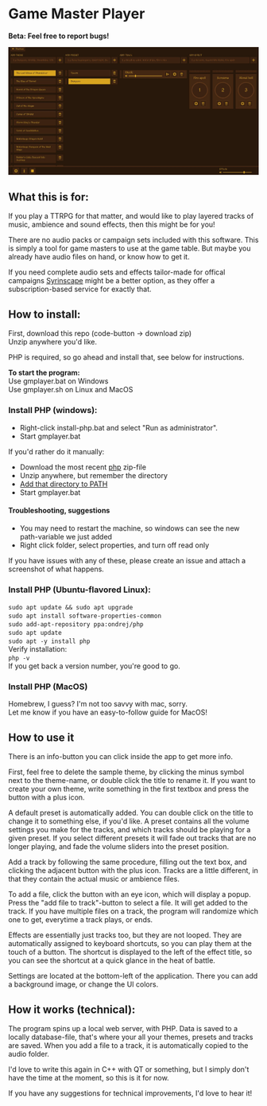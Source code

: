 # Game Master Player
<b>Beta: Feel free to report bugs!</b>

<img src="readme.jpeg" alt="Preview of the application">

## What this is for:
If you play a TTRPG for that matter, and would like to play layered tracks of music, ambience and sound effects, then this might be for you!

There are no audio packs or campaign sets included with this software. This is simply a tool for game masters to use at the game table. But maybe you already have audio files on hand, or know how to get it.

If you need complete audio sets and effects tailor-made for offical campaigns <a href="https://syrinscape.com/subscriptions/3-supersyrin/">Syrinscape</a> might be a better option, as they offer a subscription-based service for exactly that.

## How to install:
First, download this repo (code-button -> download zip)<br>
Unzip anywhere you'd like.

PHP is required, so go ahead and install that, see below for instructions.<br>

**To start the program:**<br>
Use gmplayer.bat on Windows<br>
Use gmplayer.sh on Linux and MacOS<br>

### Install PHP (windows):
- Right-click install-php.bat and select "Run as administrator".
- Start gmplayer.bat

If you'd rather do it manually:
- Download the most recent <a href="https://windows.php.net/download">php</a> zip-file
- Unzip anywhere, but remember the directory
- <a href="https://www.computerhope.com/issues/ch000549.htm">Add that directory to PATH</a>
- Start gmplayer.bat

#### Troubleshooting, suggestions
- You may need to restart the machine, so windows can see the new path-variable we just added
- Right click folder, select properties, and turn off read only

If you have issues with any of these, please create an issue and attach a screenshot of what happens.

### Install PHP (Ubuntu-flavored Linux):
`sudo apt update && sudo apt upgrade`<br>
`sudo apt install software-properties-common`<br>
`sudo add-apt-repository ppa:ondrej/php`<br>
`sudo apt update`<br>
`sudo apt -y install php`<br>
Verify installation:<br>
`php -v`<br>
If you get back a version number, you're good to go.

### Install PHP (MacOS)
Homebrew, I guess? I'm not too savvy with mac, sorry.<br>
Let me know if you have an easy-to-follow guide for MacOS!

## How to use it
There is an info-button you can click inside the app to get more info.

First, feel free to delete the sample theme, by clicking the minus symbol next to the theme-name, or double click the title to rename it. If you want to create your own theme, write something in the first textbox and press the button with a plus icon.

A default preset is automatically added. You can double click on the title to change it to something else, if you'd like. A preset contains all the volume settings you make for the tracks, and which tracks should be playing for a given preset. If you select different presets it will fade out tracks that are no longer playing, and fade the volume sliders into the preset position.

Add a track by following the same procedure, filling out the text box, and clicking the adjacent button with the plus icon. Tracks are a little different, in that they contain the actual music or ambience files.

To add a file, click the button with an eye icon, which will display a popup. Press the "add file to track"-button to select a file. It will get added to the track. If you have multiple files on a track, the program will randomize which one to get, everytime a track plays, or ends.

Effects are essentially just tracks too, but they are not looped. They are automatically assigned to keyboard shortcuts, so you can play them at the touch of a button. The shortcut is displayed to the left of the effect title, so you can see the shortcut at a quick glance in the heat of battle.

Settings are located at the bottom-left of the application. There you can add a background image, or change the UI colors.

## How it works (technical):
The program spins up a local web server, with PHP.
Data is saved to a locally database-file, that's where your all your themes, presets and tracks are saved.
When you add a file to a track, it is automatically copied to the audio folder.

I'd love to write this again in C++ with QT or something, but I simply don't have the time at the moment, so this is it for now.

If you have any suggestions for technical improvements, I'd love to hear it!